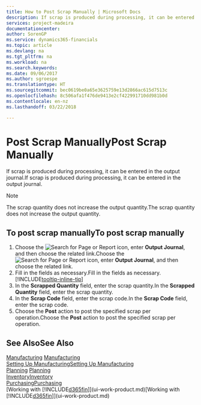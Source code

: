 ```yaml
---
title: How to Post Scrap Manually | Microsoft Docs
description: If scrap is produced during processing, it can be entered in the output journal. Note that the scrap quantity does not increase the output quantity.
services: project-madeira
documentationcenter: 
author: SorenGP
ms.service: dynamics365-financials
ms.topic: article
ms.devlang: na
ms.tgt_pltfrm: na
ms.workload: na
ms.search.keywords: 
ms.date: 09/06/2017
ms.author: sgroespe
ms.translationtype: HT
ms.sourcegitcommit: bec0619be0a65e3625759e13d2866ac615d7513c
ms.openlocfilehash: 8c506afa1f476de9413e2cf422991710dd981b0d
ms.contentlocale: en-nz
ms.lasthandoff: 03/22/2018

---
```

# <a name="post-scrap-manually"></a><span data-ttu-id="4419e-104">Post Scrap Manually</span><span class="sxs-lookup"><span data-stu-id="4419e-104">Post Scrap Manually</span></span>
<span data-ttu-id="4419e-105">If scrap is produced during processing, it can be entered in the output journal.</span><span class="sxs-lookup"><span data-stu-id="4419e-105">If scrap is produced during processing, it can be entered in the output journal.</span></span> 

> [!NOTE]
> <span data-ttu-id="4419e-106">The scrap quantity does not increase the output quantity.</span><span class="sxs-lookup"><span data-stu-id="4419e-106">The scrap quantity does not increase the output quantity.</span></span>  

## <a name="to-post-scrap-manually"></a><span data-ttu-id="4419e-107">To post scrap manually</span><span class="sxs-lookup"><span data-stu-id="4419e-107">To post scrap manually</span></span>  
1. <span data-ttu-id="4419e-108">Choose the ![Search for Page or Report](media/ui-search/search_small.png "Search for Page or Report icon") icon, enter **Output Journal**, and then choose the related link.</span><span class="sxs-lookup"><span data-stu-id="4419e-108">Choose the ![Search for Page or Report](media/ui-search/search_small.png "Search for Page or Report icon") icon, enter **Output Journal**, and then choose the related link.</span></span>  
2. <span data-ttu-id="4419e-109">Fill in the fields as necessary.</span><span class="sxs-lookup"><span data-stu-id="4419e-109">Fill in the fields as necessary.</span></span> [!INCLUDE[tooltip-inline-tip](includes/tooltip-inline-tip_md.md)]  
3. <span data-ttu-id="4419e-110">In the **Scrapped Quantity** field, enter the scrap quantity.</span><span class="sxs-lookup"><span data-stu-id="4419e-110">In the **Scrapped Quantity** field, enter the scrap quantity.</span></span>  
4. <span data-ttu-id="4419e-111">In the **Scrap Code** field, enter the scrap code.</span><span class="sxs-lookup"><span data-stu-id="4419e-111">In the **Scrap Code** field, enter the scrap code.</span></span>  
5. <span data-ttu-id="4419e-112">Choose the **Post** action to post the specified scrap per operation.</span><span class="sxs-lookup"><span data-stu-id="4419e-112">Choose the **Post** action to post the specified scrap per operation.</span></span>  

## <a name="see-also"></a><span data-ttu-id="4419e-113">See Also</span><span class="sxs-lookup"><span data-stu-id="4419e-113">See Also</span></span>  
<span data-ttu-id="4419e-114">[Manufacturing](production-manage-manufacturing.md)  </span><span class="sxs-lookup"><span data-stu-id="4419e-114">[Manufacturing](production-manage-manufacturing.md)  </span></span>  
[<span data-ttu-id="4419e-115">Setting Up Manufacturing</span><span class="sxs-lookup"><span data-stu-id="4419e-115">Setting Up Manufacturing</span></span>](production-configure-production-processes.md)  
<span data-ttu-id="4419e-116">[Planning](production-planning.md)    </span><span class="sxs-lookup"><span data-stu-id="4419e-116">[Planning](production-planning.md)    </span></span>  
[<span data-ttu-id="4419e-117">Inventory</span><span class="sxs-lookup"><span data-stu-id="4419e-117">Inventory</span></span>](inventory-manage-inventory.md)  
[<span data-ttu-id="4419e-118">Purchasing</span><span class="sxs-lookup"><span data-stu-id="4419e-118">Purchasing</span></span>](purchasing-manage-purchasing.md)  
<span data-ttu-id="4419e-119">[Working with [!INCLUDE[d365fin](includes/d365fin_md.md)]](ui-work-product.md)</span><span class="sxs-lookup"><span data-stu-id="4419e-119">[Working with [!INCLUDE[d365fin](includes/d365fin_md.md)]](ui-work-product.md)</span></span>

